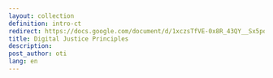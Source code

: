 ```yaml
---
layout: collection
definition: intro-ct
redirect: https://docs.google.com/document/d/1xczsTfVE-0x8R_43QY__Sx5poLixYUrUGPdr0EnhduU/edit?usp=sharing
title: Digital Justice Principles
description: 
post_author: oti
lang: en
---
```


